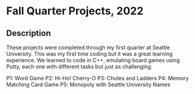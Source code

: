<h1>Fall Quarter Projects, 2022</h1>

<h2>Description</h2>

These projects were completed through my first quarter at Seattle University. This was my first time coding but it was a great learning experience. We learned to code in C++, emulating board games using Putty, each one with different tasks but just as challenging.

P1: Word Game
P2: Hi-Ho! Cherry-O
P3: Chutes and Ladders
P4: Memory Matching Card Game
P5: Monopoly with Seattle University Names
